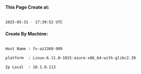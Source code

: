 
   
#### This Page Create at:

```bash

2025-05-31 - 17:39:52 UTC

```

#### Create By Machine:

```bash

Host Name : fv-az1368-909

platform  : Linux-6.11.0-1015-azure-x86_64-with-glibc2.39

Ip Local  : 10.1.0.113

```

